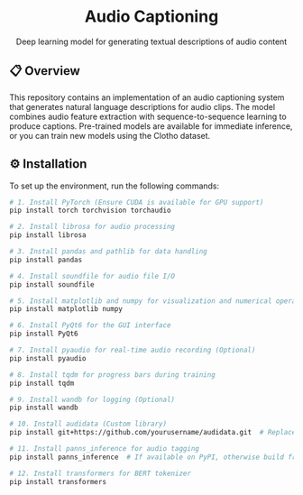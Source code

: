 <h1 align="center">Audio Captioning</h1>
<p align="center">Deep learning model for generating textual descriptions of audio content</p>

## 📋 Overview
This repository contains an implementation of an audio captioning system that generates natural language descriptions for audio clips. The model combines audio feature extraction with sequence-to-sequence learning to produce captions. Pre-trained models are available for immediate inference, or you can train new models using the Clotho dataset.

## ⚙️ Installation
To set up the environment, run the following commands:

```bash
# 1. Install PyTorch (Ensure CUDA is available for GPU support)
pip install torch torchvision torchaudio

# 2. Install librosa for audio processing
pip install librosa

# 3. Install pandas and pathlib for data handling
pip install pandas

# 4. Install soundfile for audio file I/O
pip install soundfile

# 5. Install matplotlib and numpy for visualization and numerical operations
pip install matplotlib numpy

# 6. Install PyQt6 for the GUI interface
pip install PyQt6

# 7. Install pyaudio for real-time audio recording (Optional)
pip install pyaudio

# 8. Install tqdm for progress bars during training
pip install tqdm

# 9. Install wandb for logging (Optional)
pip install wandb

# 10. Install audidata (Custom library)
pip install git+https://github.com/yourusername/audidata.git  # Replace with actual URL

# 11. Install panns_inference for audio tagging
pip install panns_inference  # If available on PyPI, otherwise build from source

# 12. Install transformers for BERT tokenizer
pip install transformers
